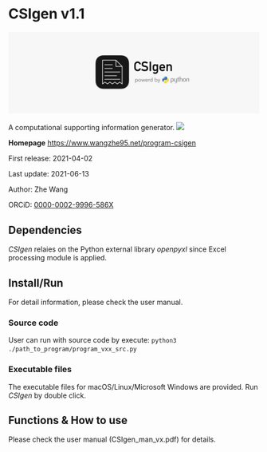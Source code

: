 # CSIgen v1.1
![](CSIgen_full.png)

A computational supporting information generator.
![](CSIgen_ins.gif)

**Homepage** https://www.wangzhe95.net/program-csigen

First release: 2021-04-02

Last update: 2021-06-13

Author: Zhe Wang

ORCiD: [0000-0002-9996-586X](https://orcid.org/0000-0002-9996-586X)

## Dependencies
*CSIgen* relaies on the Python external library *openpyxl* since Excel processing module is applied.

## Install/Run
For detail information, please check the user manual.

### Source code
User can run with source code by execute: `python3 ./path_to_program/program_vxx_src.py`

### Executable files
The executable files for macOS/Linux/Microsoft Windows are provided. Run *CSIgen* by double click.

## Functions & How to use
Please check the user manual (CSIgen_man_vx.pdf) for details.
